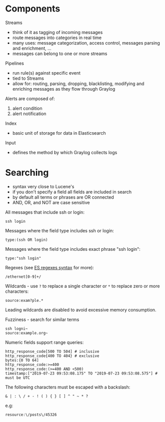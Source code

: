 # Components

Streams

* think of it as tagging of incoming messages
* route messages into categories in real time
* many uses: message categorization, access control, messages parsing and enrichment, ...
* messages can belong to one or more streams

Pipelines

* run rule(s) against specific event
* tied to Streams
* allow for: routing, parsing, dropping, blacklisting, modifying and enriching messages as they flow through Graylog

Alerts are composed of:

1. alert condition
1. alert notification

Index

* basic unit of storage for data in Elasticsearch

Input

* defines the method by which Graylog collects logs

# Searching

* syntax very close to Lucene's
* if you don't specify a field all fields are included in search
* by default all terms or phrases are OR connected
* AND, OR, and NOT are case sensitive

All messages that include ssh or login:

```
ssh login
```

Messages where the field type includes ssh or login:

```
type:(ssh OR login)
```

Messages where the field type includes exact phrase "ssh login":

```
type:"ssh login"
```

Regexes (see [ES regexes syntax](https://www.elastic.co/guide/en/elasticsearch/reference/5.6/query-dsl-regexp-query.html#regexp-syntax) for more):

```
/ethernet[0-9]+/
```

Wildcards - use `?` to replace a single character or `*` to replace zero or more characters:

```
source:exam?ple.*
```

Leading wildcards are disabled to avoid excessive memory consumption.

Fuzziness - search for similar terms

```
ssh logni~
source:example.org~
```

Numeric fields support range queries:

```
http_response_code[500 TO 504] # inclusive
http_response_code{400 TO 404} # exclusive
bytes:{0 TO 64]
http_response_code:>=400
http_response_code:(>=400 AND <500)
timestamp:["2019-07-23 09:53:08.175" TO "2019-07-23 09:53:08.575"] # must be UTC
```

The following characters must be escaped with a backslash:

```
& | : \ / + - ! ( ) { } [ ] ^ " ~ * ?
```

e.g:

```
resource:\/posts\/45326
```
